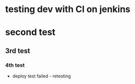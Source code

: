 # testing dev with CI on jenkins
# second test
## 3rd test
### 4th test
- deploy test failed - retesting
